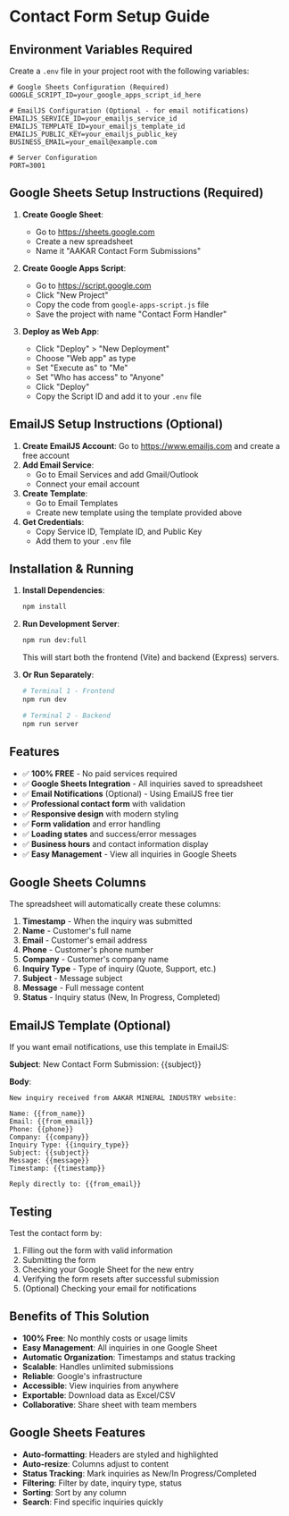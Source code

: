 # Contact Form Setup Guide

## Environment Variables Required

Create a `.env` file in your project root with the following variables:

```
# Google Sheets Configuration (Required)
GOOGLE_SCRIPT_ID=your_google_apps_script_id_here

# EmailJS Configuration (Optional - for email notifications)
EMAILJS_SERVICE_ID=your_emailjs_service_id
EMAILJS_TEMPLATE_ID=your_emailjs_template_id
EMAILJS_PUBLIC_KEY=your_emailjs_public_key
BUSINESS_EMAIL=your_email@example.com

# Server Configuration
PORT=3001
```

## Google Sheets Setup Instructions (Required)

1. **Create Google Sheet**:
   - Go to https://sheets.google.com
   - Create a new spreadsheet
   - Name it "AAKAR Contact Form Submissions"

2. **Create Google Apps Script**:
   - Go to https://script.google.com
   - Click "New Project"
   - Copy the code from `google-apps-script.js` file
   - Save the project with name "Contact Form Handler"

3. **Deploy as Web App**:
   - Click "Deploy" > "New Deployment"
   - Choose "Web app" as type
   - Set "Execute as" to "Me"
   - Set "Who has access" to "Anyone"
   - Click "Deploy"
   - Copy the Script ID and add it to your `.env` file

## EmailJS Setup Instructions (Optional)

1. **Create EmailJS Account**: Go to https://www.emailjs.com and create a free account
2. **Add Email Service**:
   - Go to Email Services and add Gmail/Outlook
   - Connect your email account
3. **Create Template**:
   - Go to Email Templates
   - Create new template using the template provided above
4. **Get Credentials**:
   - Copy Service ID, Template ID, and Public Key
   - Add them to your `.env` file

## Installation & Running

1. **Install Dependencies**:
   ```bash
   npm install
   ```

2. **Run Development Server**:
   ```bash
   npm run dev:full
   ```
   This will start both the frontend (Vite) and backend (Express) servers.

3. **Or Run Separately**:
   ```bash
   # Terminal 1 - Frontend
   npm run dev
   
   # Terminal 2 - Backend
   npm run server
   ```

## Features

- ✅ **100% FREE** - No paid services required
- ✅ **Google Sheets Integration** - All inquiries saved to spreadsheet
- ✅ **Email Notifications** (Optional) - Using EmailJS free tier
- ✅ **Professional contact form** with validation
- ✅ **Responsive design** with modern styling
- ✅ **Form validation** and error handling
- ✅ **Loading states** and success/error messages
- ✅ **Business hours** and contact information display
- ✅ **Easy Management** - View all inquiries in Google Sheets

## Google Sheets Columns

The spreadsheet will automatically create these columns:
1. **Timestamp** - When the inquiry was submitted
2. **Name** - Customer's full name
3. **Email** - Customer's email address
4. **Phone** - Customer's phone number
5. **Company** - Customer's company name
6. **Inquiry Type** - Type of inquiry (Quote, Support, etc.)
7. **Subject** - Message subject
8. **Message** - Full message content
9. **Status** - Inquiry status (New, In Progress, Completed)

## EmailJS Template (Optional)

If you want email notifications, use this template in EmailJS:

**Subject**: New Contact Form Submission: {{subject}}

**Body**:
```
New inquiry received from AAKAR MINERAL INDUSTRY website:

Name: {{from_name}}
Email: {{from_email}}
Phone: {{phone}}
Company: {{company}}
Inquiry Type: {{inquiry_type}}
Subject: {{subject}}
Message: {{message}}
Timestamp: {{timestamp}}

Reply directly to: {{from_email}}
```

## Testing

Test the contact form by:
1. Filling out the form with valid information
2. Submitting the form
3. Checking your Google Sheet for the new entry
4. Verifying the form resets after successful submission
5. (Optional) Checking your email for notifications

## Benefits of This Solution

- **100% Free**: No monthly costs or usage limits
- **Easy Management**: All inquiries in one Google Sheet
- **Automatic Organization**: Timestamps and status tracking
- **Scalable**: Handles unlimited submissions
- **Reliable**: Google's infrastructure
- **Accessible**: View inquiries from anywhere
- **Exportable**: Download data as Excel/CSV
- **Collaborative**: Share sheet with team members

## Google Sheets Features

- **Auto-formatting**: Headers are styled and highlighted
- **Auto-resize**: Columns adjust to content
- **Status Tracking**: Mark inquiries as New/In Progress/Completed
- **Filtering**: Filter by date, inquiry type, status
- **Sorting**: Sort by any column
- **Search**: Find specific inquiries quickly
